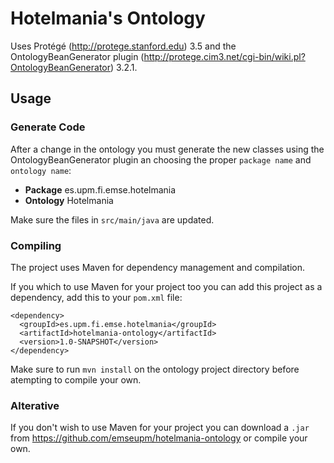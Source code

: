 Hotelmania's Ontology
=====================

Uses Protégé (http://protege.stanford.edu) 3.5 and the OntologyBeanGenerator plugin (http://protege.cim3.net/cgi-bin/wiki.pl?OntologyBeanGenerator) 3.2.1.

## Usage

### Generate Code

After a change in the ontology you must generate the new classes using the OntologyBeanGenerator plugin an choosing the proper `package name` and `ontology name`:

- **Package** es.upm.fi.emse.hotelmania
- **Ontology** Hotelmania

Make sure the files in `src/main/java` are updated.

### Compiling

The project uses Maven for dependency management and compilation.

If you which to use Maven for your project too you can add this project as a dependency, add this to your `pom.xml` file:

    <dependency>
      <groupId>es.upm.fi.emse.hotelmania</groupId>
      <artifactId>hotelmania-ontology</artifactId>
      <version>1.0-SNAPSHOT</version>
    </dependency>

Make sure to run `mvn install` on the ontology project directory before atempting to compile your own.

### Alterative

If you don't wish to use Maven for your project you can download a `.jar` from https://github.com/emseupm/hotelmania-ontology or compile your own.
